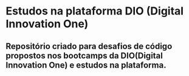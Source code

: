 # Estudos na plataforma DIO (Digital Innovation One)
## Repositório criado para desafios de código propostos nos bootcamps da DIO(Digital Innovation One) e estudos na plataforma.

